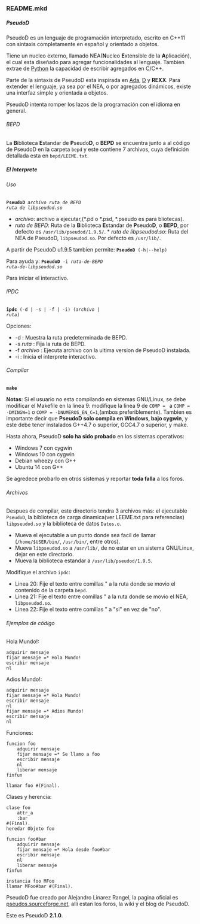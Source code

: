 ### README.mkd
##### PseudoD
PseudoD es un lenguaje de programación interpretado, escrito en C++11 con
sintaxis completamente en español y orientado a objetos.

Tiene un nucleo externo, llamado NEA(**N**ucleo **E**xtensible de la
**A**plicación), el cual esta diseñado para agregar funcionalidades al
lenguaje. Tambien extrae de [Python](https://www.python.org/ "Python.org")
la capacidad de escribir agregados en C/C++.

Parte de la sintaxis de PseudoD esta inspirada en
[Ada](http://es.wikipedia.org/wiki/Ada_%28lenguaje_de_programaci%C3%B3n%29 "Lenguaje de programacion Ada"),
[D](http://es.wikipedia.org/wiki/D_%28lenguaje_de_programaci%C3%B3n%29 "Lenguaje de programacion D")
y **REXX**. Para extender el lenguaje, ya sea por el NEA, o por agregados
dinámicos, existe una interfaz simple y orientada a objetos.

PseudoD intenta romper los lazos de la programación con el idioma en general.

###### BEPD

La **B**iblioteca **E**standar de **P**seudo**D**, o **BEPD** se
encuentra junto a al código de PseudoD en la carpeta `bepd` y este
contiene 7 archivos, cuya definición detallada esta en `bepd/LEEME.txt`.

##### El Interprete
###### Uso
<code>**PseudoD** *archivo* *ruta de BEPD* *ruta de libpseudod.so*</code>

* *archivo*: archivo a ejecutar,(*.pd o *.psd, *.pseudo es para bliotecas).
* *ruta de BEPD*: Ruta de la **B**iblioteca **E**standar de **P**seudo**D**,
o **BEPD**, por defecto es `/usr/lib/pseudod/1.9.5/`. * *ruta de libpseudod.so*:
Ruta del NEA de PseudoD, `libpseudod.so`. Por defecto es `/usr/lib/`.

A partir de PseudoD u1.9.5 tambien permite:
<code>**PseudoD** (\-h|\-\-help)</code>

Para ayuda y:
<code>**PseudoD** \-i *ruta-de-BEPD* *ruta-de-libpseudod.so*</code>

Para iniciar el interactivo.

###### IPDC
<code>**ipdc** (\-d | \-s | \-f | \-i) (*archivo* | *ruta*)</code>

Opciones:

* \-d : Muestra la ruta predeterminada de BEPD.
* \-s *ruta* : Fija la ruta de BEPD.
* \-f *archivo* : Ejecuta archivo con la ultima version de PseudoD instalada.
* \-i : Inicia el interprete interactivo.

###### Compilar
<code>**make**</code>

**Notas**: Si el usuario no esta compilando en sistemas GNU/Linux, se
debe modificar el Makefile en la linea 9: modifique la linea 9 de
`COMP = ` a `COMP = -DMINGW=1` o `COMP = -DNUMEROS_EN_C=1`,(ambos
preferiblemente). Tambien es importante decir que **PseudoD solo compila
en Windows, bajo cygwin**, y este debe tener instalados G++4.7 o superior,
GCC4.7 o superior, y make.

Hasta ahora, PseudoD **solo ha sido probado** en los sistemas operativos:

* Windows 7 con cygwin
* Windows 10 con cygwin
* Debian wheezy con G++
* Ubuntu 14 con G++

Se agredece probarlo en otros sistemas y reportar **toda falla** a los foros.

###### Archivos
Despues de compilar, este directorio tendra 3 archivos más: el ejecutable
`PseudoD`, la biblioteca de carga dinamica(ver LEEME.txt para referencias)
`libpseudod.so` y la biblioteca de datos `Datos.o`.

* Mueva el ejecutable a un punto donde sea facil de llamar (`/home/$USER/bin/`, `/usr/bin/`, entre otros).
* Mueva `libpseudod.so` a `/usr/lib/`, de no estar en un sistema GNU/Linux, dejar en este directorio.
* Mueva la biblioteca estandar a `/usr/lib/pseudod/1.9.5`.

Modifique el archivo `ipdc`:

* Linea 20: Fije el texto entre comillas " a la ruta donde se movio el contenido de la carpeta `bepd`.
* Linea 21: Fije el texto entre comillas " a la ruta donde se movio el NEA, `libpseudod.so`.
* Linea 22: Fije el texto entre comillas " a "si" en vez de "no".

###### Ejemplos de código

Hola Mundo!:
```
adquirir mensaje
fijar mensaje =* Hola Mundo!
escribir mensaje
nl
```

Adios Mundo!:
```
adquirir mensaje
fijar mensaje =* Hola Mundo!
escribir mensaje
nl
fijar mensaje =* Adios Mundo!
escribir mensaje
nl
```

Funciones:
```
funcion foo
    adquirir mensaje
    fijar mensaje =* Se llamo a foo
    escribir mensaje
    nl
    liberar mensaje
finfun

llamar foo #(Final).
```

Clases y herencia:
```
clase foo
    attr_a
    :bar
#(Final).
heredar Objeto foo

funcion foo#bar
    adquirir mensaje
    fijar mensaje =* Hola desde foo#bar
    escribir mensaje
    nl
    liberar mensaje
finfun

instancia foo MFoo
llamar MFoo#bar #(Final).
```

PseudoD fue creado por Alejandro Linarez Rangel, la pagina oficial es
[pseudos.sourceforge.net](http://www.sourceforge.net/projects/pseudod/),
alli estan los foros, la wiki y el blog de PseudoD.

Este es PseudoD **2.1.0**.

